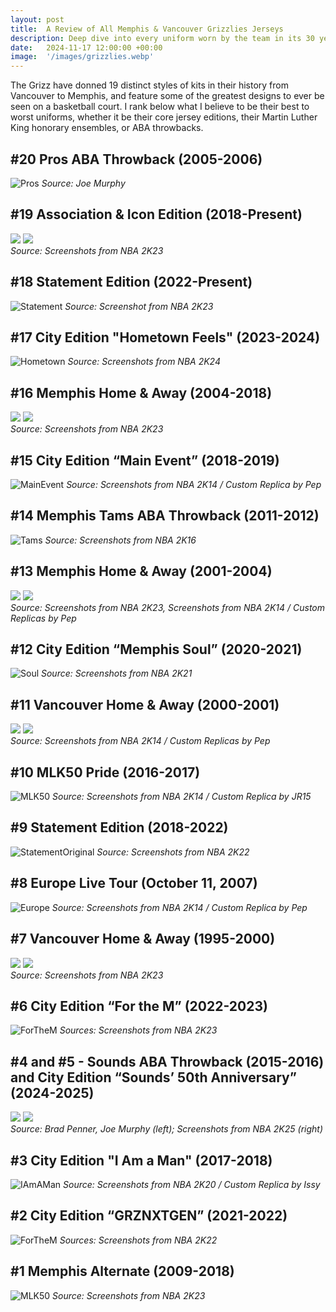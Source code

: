 ```yaml
---
layout: post
title:  A Review of All Memphis & Vancouver Grizzlies Jerseys
description: Deep dive into every uniform worn by the team in its 30 year history.
date:   2024-11-17 12:00:00 +00:00
image:  '/images/grizzlies.webp'
---
```

The Grizz have donned 19 distinct styles of kits in their history from Vancouver to Memphis, and feature some of the greatest designs to ever be seen on a basketball court. I rank below what I believe to be their best to worst uniforms, whether it be their core jersey editions, their Martin Luther King honorary ensembles, or ABA throwbacks.

## #20 Pros ABA Throwback (2005-2006)
![Pros]({{site.baseurl}}/images/StoudamireJones.png)
*Source: Joe Murphy*

## #19 Association & Icon Edition (2018-Present)
<div class="gallery-box">
  <div class="gallery">
    <img src="/images/Morant.png">
    <img src="/images/JacksonJr.png">
  </div>
  <em>Source: Screenshots from NBA 2K23</em>
</div>

## #18 Statement Edition (2022-Present)
![Statement]({{site.baseurl}}/images/Bane.png)
*Source: Screenshot from NBA 2K23*

## #17 City Edition "Hometown Feels" (2023-2024)
![Hometown]({{site.baseurl}}/images/Smart.png)
*Source: Screenshots from NBA 2K24*

## #16 Memphis Home & Away (2004-2018)
<div class="gallery-box">
  <div class="gallery">
    <img src="/images/MGasol.png">
    <img src="/images/Randolph.png">
  </div>
  <em>Source: Screenshots from NBA 2K23</em>
</div>

## #15 City Edition “Main Event” (2018-2019)
![MainEvent]({{site.baseurl}}/images/Valanciunas.png)
*Source: Screenshots from NBA 2K14 / Custom Replica by Pep*

## #14 Memphis Tams ABA Throwback (2011-2012)
![Tams]({{site.baseurl}}/images/Conley.png)
*Source: Screenshots from NBA 2K16*

## #13 Memphis Home & Away (2001-2004)
<div class="gallery-box">
  <div class="gallery">
    <img src="/images/Knight.png">
    <img src="/images/PGasol.png">
  </div>
  <em>Source: Screenshots from NBA 2K23, Screenshots from NBA 2K14 / Custom Replicas by Pep</em>
</div>

## #12 City Edition “Memphis Soul” (2020-2021)
![Soul]({{site.baseurl}}/images/Melton.png)
*Source: Screenshots from NBA 2K21*

## #11 Vancouver Home & Away (2000-2001)
<div class="gallery-box">
  <div class="gallery">
    <img src="/images/Bibby.png">
    <img src="/images/Swift.png">
  </div>
  <em>Source: Screenshots from NBA 2K14 / Custom Replicas by Pep</em></em>
</div>

## #10 MLK50 Pride (2016-2017)
![MLK50]({{site.baseurl}}/images/Allen.png)
*Source: Screenshots from NBA 2K14 / Custom Replica by JR15*

## #9 Statement Edition (2018-2022)
![StatementOriginal]({{site.baseurl}}/images/Adams.png)
*Source: Screenshots from NBA 2K22*

## #8 Europe Live Tour (October 11, 2007)
![Europe]({{site.baseurl}}/images/Gay.png)
*Source: Screenshots from NBA 2K14 / Custom Replica by Pep*

## #7 Vancouver Home & Away (1995-2000)
<div class="gallery-box">
  <div class="gallery">
    <img src="/images/Reeves.png">
    <img src="/images/AbdurRahim.png">
  </div>
  <em>Source: Screenshots from NBA 2K23</em>
</div>

## #6 City Edition “For the M” (2022-2023)
![ForTheM]({{site.baseurl}}/images/Clarke.png)
*Sources: Screenshots from NBA 2K23*

## #4 and #5 - Sounds ABA Throwback (2015-2016) and City Edition “Sounds’ 50th Anniversary” (2024-2025)
<div class="gallery-box">
  <div class="gallery">
    <img src="/images/CarterGreen.png">
    <img src="/images/Jackson.png">
  </div>
  <em>Source: Brad Penner, Joe Murphy (left); Screenshots from NBA 2K25 (right)</em>
</div>

## #3 City Edition "I Am a Man" (2017-2018)
![IAmAMan]({{site.baseurl}}/images/Brooks.png)
*Source: Screenshots from NBA 2K20 / Custom Replica by Issy*

## #2 City Edition “GRZNXTGEN” (2021-2022)
![ForTheM]({{site.baseurl}}/images/Jones.png)
*Sources: Screenshots from NBA 2K22*

## #1 Memphis Alternate (2009-2018)
![MLK50]({{site.baseurl}}/images/Mayo.png)
*Source: Screenshots from NBA 2K23*